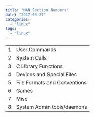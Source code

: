 ```yaml
---
title: "MAN Section Numbers"
date: "2017-08-27"
categories: 
  - "linux"
tags: 
  - "linux"
---
```


<table><tbody><tr><td>1</td><td>User Commands</td></tr><tr><td>2</td><td>System Calls</td></tr><tr><td>3</td><td>C Library Functions</td></tr><tr><td>4</td><td>Devices and Special Files</td></tr><tr><td>5</td><td>File Formats and Conventions</td></tr><tr><td>6</td><td>Games</td></tr><tr><td>7</td><td>Misc</td></tr><tr><td>8</td><td>System Admin tools/daemons</td></tr></tbody></table>
